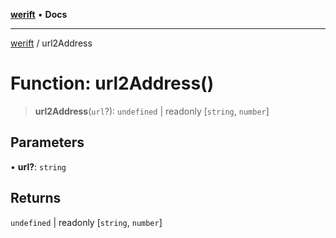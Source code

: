 [**werift**](../README.md) • **Docs**

***

[werift](../globals.md) / url2Address

# Function: url2Address()

> **url2Address**(`url`?): `undefined` \| readonly [`string`, `number`]

## Parameters

• **url?**: `string`

## Returns

`undefined` \| readonly [`string`, `number`]

